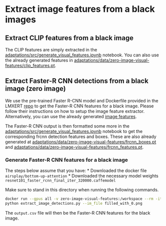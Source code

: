 # Extract image features from a black images

## Extract CLIP features from a black image

The CLIP features are simply extracted in the [adaptations/src/generate_visual_features.ipynb](adaptations/src/generate_visual_features.ipynb) notebook. You can also use the already generated features in [adaptations/data/zero-image-visual-features/clip_features.pt](adaptations/data/zero-image-visual-features/clip_features.pt). 

## Extract Faster-R CNN detections from a black image (zero image)

We use the pre-trained Faster R-CNN model and Dockerfile provided in the LMXERT [repo](https://github.com/airsplay/lxmert) to get the Faster-R CNN features for a black image. Please follow their instructions on how to setup the image feature extractor. Alternatively, you can use the already generated [image features](output.csv).

The Faster-R CNN output is then formatted some more in the [adaptations/src/generate_visual_features.ipynb](adaptations/src/generate_visual_features.ipynb) notebook to get the corresponding frcnn detection features and boxes. These are also already generated at [adaptations/data/zero-image-visual-features/frcnn_boxes.pt](adaptations/data/zero-image-visual-features/frcnn_boxes.pt) and [adaptations/data/zero-image-visual-features/frcnn_features.pt](adaptations/data/zero-image-visual-features/frcnn_features.pt).

### Generate Faster-R CNN features for a black image

The steps below assume that you have:
    * Downloaded the docker file `airsplay/bottom-up-attention`
    * Downloaded the necessary model weights `resnet101_faster_rcnn_final_iter_320000.caffemodel` 

Make sure to stand in this directory when running the following commands.

```bash
docker run --gpus all -v zero-image-visual-features:/workspace --rm -it airsplay/bottom-up-attention bash
python extract_image_detections.py --im_file filled_with_0.png
```

The `output.csv` file will then be the Faster-R CNN features for the black image. 